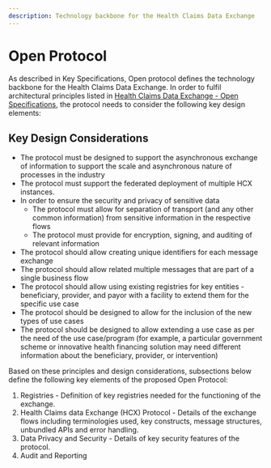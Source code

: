```yaml
---
description: Technology backbone for the Health Claims Data Exchange
---
```


# Open Protocol

As described in Key Specifications, Open protocol defines the technology backbone for the Health Claims Data Exchange. In order to fulfil architectural principles listed in [Health Claims Data Exchange - Open Specifications](broken-reference), the protocol needs to consider the following key design elements:

## Key Design Considerations

* The protocol must be designed to support the asynchronous exchange of information to support the scale and asynchronous nature of processes in the industry
* The protocol must support the federated deployment of multiple HCX instances.
* In order to ensure the security and privacy of sensitive data
  * The protocol must allow for separation of transport (and any other common information) from sensitive information in the respective flows
  * The protocol must provide for encryption, signing, and auditing of relevant information
* The protocol should allow creating unique identifiers for each message exchange
* The protocol should allow related multiple messages that are part of a single business flow
* The protocol should allow using existing registries for key entities - beneficiary, provider, and payor with a facility to extend them for the specific use case
* The protocol should be designed to allow for the inclusion of the new types of use cases
* The protocol should be designed to allow extending a use case as per the need of the use case/program (for example, a particular government scheme or innovative health financing solution may need different information about the beneficiary, provider, or intervention)

Based on these principles and design considerations, subsections below define the following key elements of the proposed Open Protocol:

1. Registries - Definition of key registries needed for the functioning of the exchange.
2. Health Claims data Exchange (HCX) Protocol - Details of the exchange flows including terminologies used, key constructs, message structures, unbundled APIs and error handling.
3. Data Privacy and Security - Details of key security features of the protocol.
4. Audit and Reporting
